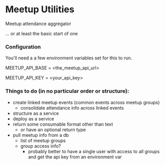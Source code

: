 # Meetup Utilities

Meetup attendance aggregator

... or at least the basic start of one

### Configuration

You'll need a a few environment variables set for this to run.

MEETUP_API_BASE = <the_meetup_api_url>

MEETUP_API_KEY = <your_api_key>

### Things to do (in no particular order or structure):

* create linked meetup events (common events across meetup groups)
  * consolidate attendance info across linked events
* structure as a service
* deploy as a service
* return some consumable format other than text
  * or have an optional return type
* pull meetup info from a db
  * list of meetup groups
  * group access info?
    * probably better to have a single user with access to all groups and get the api key from an environment var
